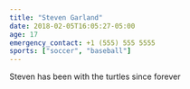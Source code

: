 ```yaml
---
title: "Steven Garland"
date: 2018-02-05T16:05:27-05:00
age: 17
emergency_contact: +1 (555) 555 5555
sports: ["soccer", "baseball"]
---
```


Steven has been with the turtles since forever

